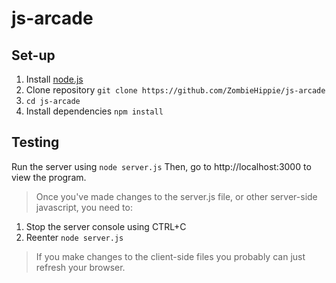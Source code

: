 # js-arcade

## Set-up

 1. Install [node.js](https://nodejs.org/en/download/)
 2. Clone repository `git clone https://github.com/ZombieHippie/js-arcade`
 3. `cd js-arcade`
 4. Install dependencies `npm install`
 
## Testing

Run the server using `node server.js`
Then, go to http://localhost:3000 to view the program.

> Once you've made changes to the server.js file, or other server-side javascript, you need to:

 1. Stop the server console using CTRL+C
 2. Reenter `node server.js`

> If you make changes to the client-side files you probably can just refresh your browser.
